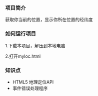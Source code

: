 ### 项目简介
获取你当前的位置，显示你所在位置的经纬度

### 如何运行项目
1.下载本项目，解压到本地电脑

2.打开myloc.html

### 知识点
- HTML5 地理定位API
- 事件错误处理程序